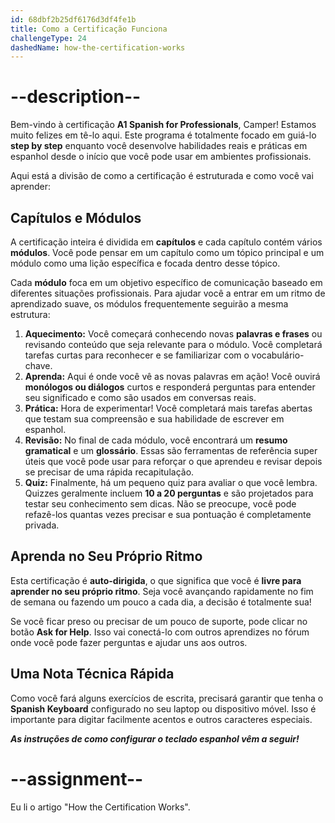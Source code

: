 ```yaml
---
id: 68dbf2b25df6176d3df4fe1b
title: Como a Certificação Funciona
challengeType: 24
dashedName: how-the-certification-works
---
```


# --description--

Bem-vindo à certificação **A1 Spanish for Professionals**, Camper! Estamos muito felizes em tê-lo aqui. Este programa é totalmente focado em guiá-lo **step by step** enquanto você desenvolve habilidades reais e práticas em espanhol desde o início que você pode usar em ambientes profissionais.

Aqui está a divisão de como a certificação é estruturada e como você vai aprender:


## Capítulos e Módulos

A certificação inteira é dividida em **capítulos** e cada capítulo contém vários **módulos**. Você pode pensar em um capítulo como um tópico principal e um módulo como uma lição específica e focada dentro desse tópico.

Cada **módulo** foca em um objetivo específico de comunicação baseado em diferentes situações profissionais. Para ajudar você a entrar em um ritmo de aprendizado suave, os módulos frequentemente seguirão a mesma estrutura:

1.  **Aquecimento:** Você começará conhecendo novas **palavras e frases** ou revisando conteúdo que seja relevante para o módulo. Você completará tarefas curtas para reconhecer e se familiarizar com o vocabulário-chave.
2.  **Aprenda:** Aqui é onde você vê as novas palavras em ação! Você ouvirá **monólogos ou diálogos** curtos e responderá perguntas para entender seu significado e como são usados em conversas reais.
3.  **Prática:** Hora de experimentar! Você completará mais tarefas abertas que testam sua compreensão e sua habilidade de escrever em espanhol.
4.  **Revisão:** No final de cada módulo, você encontrará um **resumo gramatical** e um **glossário**. Essas são ferramentas de referência super úteis que você pode usar para reforçar o que aprendeu e revisar depois se precisar de uma rápida recapitulação.
5.  **Quiz:** Finalmente, há um pequeno quiz para avaliar o que você lembra. Quizzes geralmente incluem **10 a 20 perguntas** e são projetados para testar seu conhecimento sem dicas. Não se preocupe, você pode refazê-los quantas vezes precisar e sua pontuação é completamente privada.


## Aprenda no Seu Próprio Ritmo

Esta certificação é **auto-dirigida**, o que significa que você é **livre para aprender no seu próprio ritmo**. Seja você avançando rapidamente no fim de semana ou fazendo um pouco a cada dia, a decisão é totalmente sua!

Se você ficar preso ou precisar de um pouco de suporte, pode clicar no botão **Ask for Help**. Isso vai conectá-lo com outros aprendizes no fórum onde você pode fazer perguntas e ajudar uns aos outros.


## Uma Nota Técnica Rápida

Como você fará alguns exercícios de escrita, precisará garantir que tenha o **Spanish Keyboard** configurado no seu laptop ou dispositivo móvel. Isso é importante para digitar facilmente acentos e outros caracteres especiais.

***As instruções de como configurar o teclado espanhol vêm a seguir!***

# --assignment--

Eu li o artigo "How the Certification Works".
